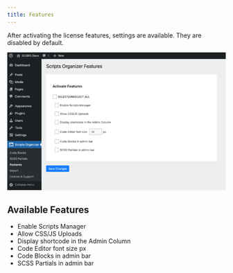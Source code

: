 ```yaml
---
title: Features
---
```


After activating the license features, settings are available. They are disabled by default.

![](/wp-content/uploads/2021/11/Screenshot-2021-11-08-at-20.00.11-800x506.png)

## Available Features

- Enable Scripts Manager
- Allow CSS/JS Uploads
- Display shortcode in the Admin Column
- Code Editor font size px
- Code Blocks in admin bar
- SCSS Partials in admin bar